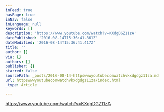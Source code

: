 ```yaml
---
inFeed: true
hasPage: true
inNav: false
inLanguage: null
keywords: []
description: 'https://www.youtube.com/watch?v=KXdgDGZ11zA'
datePublished: '2016-08-14T15:36:41.861Z'
dateModified: '2016-08-14T15:36:41.417Z'
title: ''
author: []
via: {}
authors: []
publisher: {}
starred: false
sourcePath: _posts/2016-08-14-httpswwwyoutubecomwatchvkxdgdgz11za.md
url: httpswwwyoutubecomwatchvkxdgdgz11za/index.html
_type: Article

---
```

https://www.youtube.com/watch?v=KXdgDGZ11zA